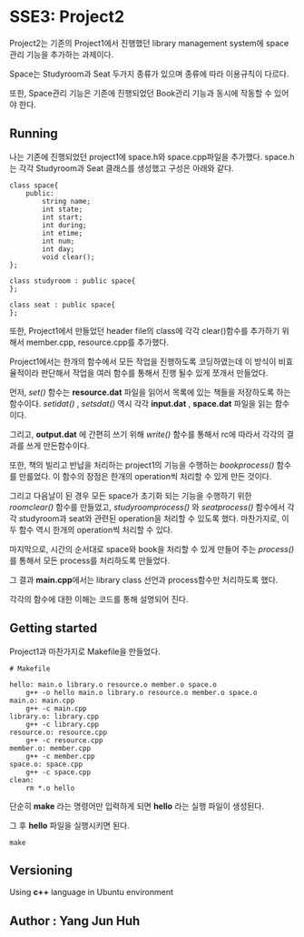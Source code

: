 # SSE3: Project2

Project2는 기존의 Project1에서 진행했던 library management system에 space관리 기능을 추가하는 과제이다.

Space는 Studyroom과 Seat 두가지 종류가 있으며 종류에 따라 이용규칙이 다르다.

또한, Space관리 기능은 기존에 진행되었던 Book관리 기능과 동시에 작동할 수 있어야 한다. 

## Running

나는 기존에 진행되었던 project1에 space.h와 space.cpp파일을 추가했다. space.h는 각각 Studyroom과 Seat 클래스를 생성했고 구성은 아래와 같다.

````
class space{
	public:
		string name;
		int state;
		int start;
		int during;
		int etime;
		int num;
		int day;
		void clear();
};

class studyroom : public space{
};

class seat : public space{
};

`````

또한, Project1에서 만들었던 header file의 class에 각각 clear()함수를 추가하기 위해서 member.cpp, resource.cpp를 추가했다. 

Project1에서는 한개의 함수에서 모든 작업을 진행하도록 코딩하였는데 이 방식이 비효율적이라 판단해서 작업을 여러 함수를 통해서 진행 될수 있게 쪼개서 만들었다. 

먼저, *set()* 함수는 **resource.dat** 파일을 읽어서 목록에 있는 책들을 저장하도록 하는 함수이다. *setidat()* , *setsdat()* 역시 각각 **input.dat** , **space.dat** 파일을 읽는 함수이다.

그리고, **output.dat** 에 간편히 쓰기 위해 *write()* 함수를 통해서 rc에 따라서 각각의 결과를 쓰게 만든함수이다.

또한, 책의 빌리고 반납을 처리하는 project1의 기능을 수행하는 *bookprocess()* 함수를 만를었다. 이 함수의 장점은 한개의 operation씩 처리할 수 있게 만든 것이다.

그리고 다음날이 된 경우 모든 space가 초기화 되는 기능을 수행하기 위한 *roomclear()* 함수를 만들었고, *studyroomprocess()* 와 *seatprocess()* 함수에서 각각 studyroom과 seat와 관련된 operation을 처리할 수 있도록 했다. 마찬가지로, 이 두 함수 역시 한개의 operation씩 처리할 수 있다.

마지막으로, 시간의 순서대로 space와 book을 처리할 수 있게 만들어 주는 *process()* 를 통해서 모든 process를 처리하도록 만들었다.

그 결과 **main.cpp**에서는 library class 선언과 process함수만 처리하도록 했다.

각각의 함수에 대한 이해는 코드를 통해 설명되어 진다.

## Getting started

 Project1과 마찬가지로 Makefile을 만들었다.

``` 
# Makefile

hello: main.o library.o resource.o member.o space.o
	g++ -o hello main.o library.o resource.o member.o space.o
main.o: main.cpp
	g++ -c main.cpp	
library.o: library.cpp
	g++ -c library.cpp
resource.o: resource.cpp
	g++ -c resource.cpp	
member.o: member.cpp
	g++ -c member.cpp
space.o: space.cpp
	g++ -c space.cpp	
clean:	
	rm *.o hello
```

단순히 **make** 라는 명령어만 입력하게 되면 **hello** 라는 실행 파일이 생성된다.

그 후 **hello** 파일을 실행시키면 된다.

```
make

```

## Versioning

 Using **c++** language in Ubuntu environment

## Author : Yang Jun Huh

